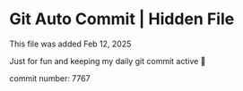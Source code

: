 # Git Auto Commit | Hidden File

This file was added Feb 12, 2025

Just for fun and keeping my daily git commit active 🤪

commit number: 7767
